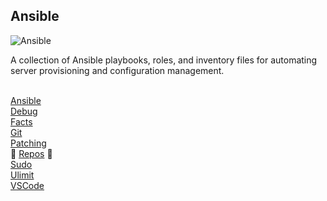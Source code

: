 Ansible
-------

![Ansible](https://skillicons.dev/icons?i=ansible) <br>

A collection of Ansible playbooks, roles, and inventory files for automating server provisioning and configuration management. <br>
<br>

[Ansible](https://github.com/itscturner/ansible/tree/main/roles/ansible) <br>
[Debug](https://github.com/itscturner/ansible/tree/main/roles/debug) <br>
[Facts](https://github.com/itscturner/ansible/tree/main/roles/facts) <br>
[Git](https://github.com/itscturner/ansible/tree/main/roles/git) <br>
[Patching](https://github.com/itscturner/ansible/tree/main/roles/patching) <br>
🚧 [Repos](https://github.com/itscturner/ansible/tree/main/roles/repos) 🚧 <br>
[Sudo](https://github.com/itscturner/ansible/tree/main/roles/sudo) <br>
[Ulimit](https://github.com/itscturner/ansible/tree/main/roles/ulimit) <br>
[VSCode](https://github.com/itscturner/ansible/tree/main/roles/vscode) <br>
